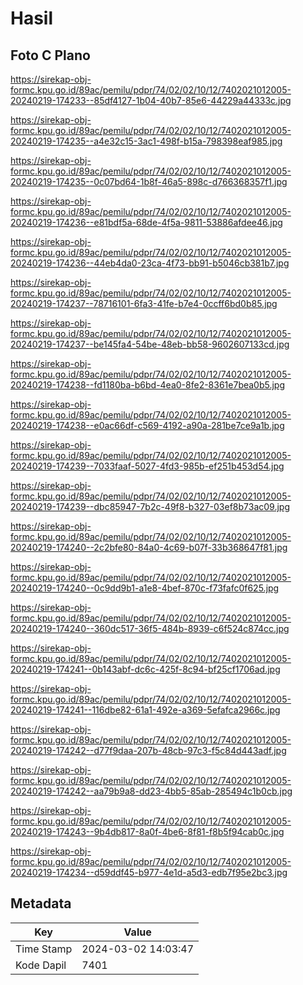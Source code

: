 # Hasil

## Foto C Plano

https://sirekap-obj-formc.kpu.go.id/89ac/pemilu/pdpr/74/02/02/10/12/7402021012005-20240219-174233--85df4127-1b04-40b7-85e6-44229a44333c.jpg

https://sirekap-obj-formc.kpu.go.id/89ac/pemilu/pdpr/74/02/02/10/12/7402021012005-20240219-174235--a4e32c15-3ac1-498f-b15a-798398eaf985.jpg

https://sirekap-obj-formc.kpu.go.id/89ac/pemilu/pdpr/74/02/02/10/12/7402021012005-20240219-174235--0c07bd64-1b8f-46a5-898c-d766368357f1.jpg

https://sirekap-obj-formc.kpu.go.id/89ac/pemilu/pdpr/74/02/02/10/12/7402021012005-20240219-174236--e81bdf5a-68de-4f5a-9811-53886afdee46.jpg

https://sirekap-obj-formc.kpu.go.id/89ac/pemilu/pdpr/74/02/02/10/12/7402021012005-20240219-174236--44eb4da0-23ca-4f73-bb91-b5046cb381b7.jpg

https://sirekap-obj-formc.kpu.go.id/89ac/pemilu/pdpr/74/02/02/10/12/7402021012005-20240219-174237--78716101-6fa3-41fe-b7e4-0ccff6bd0b85.jpg

https://sirekap-obj-formc.kpu.go.id/89ac/pemilu/pdpr/74/02/02/10/12/7402021012005-20240219-174237--be145fa4-54be-48eb-bb58-9602607133cd.jpg

https://sirekap-obj-formc.kpu.go.id/89ac/pemilu/pdpr/74/02/02/10/12/7402021012005-20240219-174238--fd1180ba-b6bd-4ea0-8fe2-8361e7bea0b5.jpg

https://sirekap-obj-formc.kpu.go.id/89ac/pemilu/pdpr/74/02/02/10/12/7402021012005-20240219-174238--e0ac66df-c569-4192-a90a-281be7ce9a1b.jpg

https://sirekap-obj-formc.kpu.go.id/89ac/pemilu/pdpr/74/02/02/10/12/7402021012005-20240219-174239--7033faaf-5027-4fd3-985b-ef251b453d54.jpg

https://sirekap-obj-formc.kpu.go.id/89ac/pemilu/pdpr/74/02/02/10/12/7402021012005-20240219-174239--dbc85947-7b2c-49f8-b327-03ef8b73ac09.jpg

https://sirekap-obj-formc.kpu.go.id/89ac/pemilu/pdpr/74/02/02/10/12/7402021012005-20240219-174240--2c2bfe80-84a0-4c69-b07f-33b368647f81.jpg

https://sirekap-obj-formc.kpu.go.id/89ac/pemilu/pdpr/74/02/02/10/12/7402021012005-20240219-174240--0c9dd9b1-a1e8-4bef-870c-f73fafc0f625.jpg

https://sirekap-obj-formc.kpu.go.id/89ac/pemilu/pdpr/74/02/02/10/12/7402021012005-20240219-174240--360dc517-36f5-484b-8939-c6f524c874cc.jpg

https://sirekap-obj-formc.kpu.go.id/89ac/pemilu/pdpr/74/02/02/10/12/7402021012005-20240219-174241--0b143abf-dc6c-425f-8c94-bf25cf1706ad.jpg

https://sirekap-obj-formc.kpu.go.id/89ac/pemilu/pdpr/74/02/02/10/12/7402021012005-20240219-174241--116dbe82-61a1-492e-a369-5efafca2966c.jpg

https://sirekap-obj-formc.kpu.go.id/89ac/pemilu/pdpr/74/02/02/10/12/7402021012005-20240219-174242--d77f9daa-207b-48cb-97c3-f5c84d443adf.jpg

https://sirekap-obj-formc.kpu.go.id/89ac/pemilu/pdpr/74/02/02/10/12/7402021012005-20240219-174242--aa79b9a8-dd23-4bb5-85ab-285494c1b0cb.jpg

https://sirekap-obj-formc.kpu.go.id/89ac/pemilu/pdpr/74/02/02/10/12/7402021012005-20240219-174243--9b4db817-8a0f-4be6-8f81-f8b5f94cab0c.jpg

https://sirekap-obj-formc.kpu.go.id/89ac/pemilu/pdpr/74/02/02/10/12/7402021012005-20240219-174234--d59ddf45-b977-4e1d-a5d3-edb7f95e2bc3.jpg


## Metadata

| Key        | Value               |
| ---------- | ------------------- |
| Time Stamp | 2024-03-02 14:03:47 |
| Kode Dapil | 7401                |



